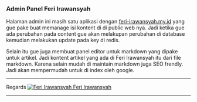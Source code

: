 ### Admin Panel Feri Irawansyah

Halaman admin ini masih satu aplikasi dengan <a href="https://feri-irawansyah.my.id">feri-irawansyah.my.id</a> yang gue pake buat memanage isi kontent di di public web nya. Jadi ketika gue ada perubahan pada content gue akan melakupan perubahan di database kemudian melakukan update pada key di redis.

Selain itu gue juga membuat panel editor untuk markdown yang dipake untuk artikel. Jadi kontent artikel yang ada di Feri Irawansyah itu dari file markdown. Karena selain mudah di maintain markdown juga SEO frendly. Jadi akan mempermudah untuk di index oleh google.

---

<div class="d-flex flex-row justify-content-center align-items-center">Regards <a href="https://feri-irawansyah.my.id"><img witdh="1rem" src="https://feri-irawansyah.my.id/favicon.ico" alt="Feri Irawansyah"> Feri Irawansyah</a></div>

---
